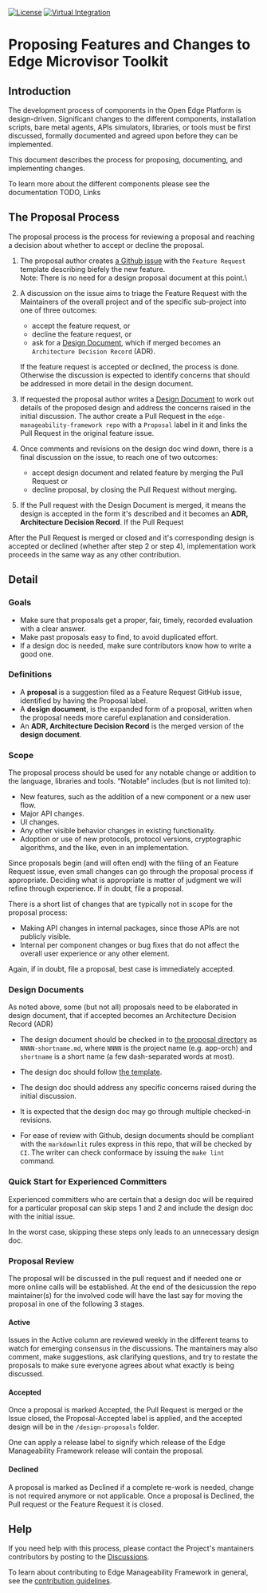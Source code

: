 [![License](https://img.shields.io/badge/License-Apache%202.0-blue.svg)](https://opensource.org/licenses/Apache-2.0) [![Virtual Integration](https://github.com/open-edge-platform/edge-manageability-framework/actions/workflows/virtual-integration.yml/badge.svg?branch=main)](https://github.com/open-edge-platform/edge-manageability-framework/actions/workflows/virtual-integration.yml?query=branch%3Amain)
# Proposing Features and Changes to Edge Microvisor Toolkit

## Introduction

The development process of components in the Open Edge Platform is design-driven.
Significant changes to the different components, installation scripts,
bare metal agents, APIs simulators, libraries, or tools
must be first discussed, formally documented and agreed upon before they
can be implemented.

This document describes the process for proposing, documenting, and
implementing changes.

To learn more about the different components please see the documentation
TODO, Links

## The Proposal Process

The proposal process is the process for reviewing a proposal and reaching
a decision about whether to accept or decline the proposal.

1. The proposal author creates [a Github issue](https://github.com/open-edge-platform/edge-manageability-framework/issues)
   with the `Feature Request` template describing biefely the new feature.\
   Note: There is no need for a design proposal document at this point.\

2. A discussion on the issue aims to triage the Feature Request with the Maintainers of the overall project and of the specific sub-project into one of three outcomes:
    - accept the feature request, or
    - decline the feature request, or
    - ask for a [Design Document](#design-documents), which if merged becomes an `Architecture Decision Record` (ADR).

   If the feature request is accepted or declined, the process is done.
   Otherwise the discussion is expected to identify concerns that
   should be addressed in more detail in the design document.

3. If requested the proposal author writes a [Design Document](#design-documents) to work out details of the proposed
   design and address the concerns raised in the initial discussion.
   The author create a Pull Request in the `edge-manageability-framework repo` with a `Proposal` label in it and links the Pull Request in the original feature issue.

4. Once comments and revisions on the design doc wind down, there is a final
   discussion on the issue, to reach one of two outcomes:
    - accept design document and related feature by merging the Pull Request or
    - decline proposal, by closing the Pull Request without merging.

5. If the Pull request with the Design Document is merged, it means the design is accepted in the form it's described and it becomes an **ADR, Architecture Decision Record**. If the Pull Request

After the Pull Request is merged or closed and it's corresponding design is accepted or declined (whether after step 2 or step 4),
implementation work proceeds in the same way as any other contribution.

## Detail

### Goals

- Make sure that proposals get a proper, fair, timely, recorded evaluation with
  a clear answer.
- Make past proposals easy to find, to avoid duplicated effort.
- If a design doc is needed, make sure contributors know how to write a good one.

### Definitions

- A **proposal** is a suggestion filed as a Feature Request GitHub issue, identified by having
  the Proposal label.
- A **design document**, is the expanded form of a proposal,
  written when the proposal needs more careful explanation and consideration.
- An **ADR, Architecture Decision Record** is the merged version of the **design document**.

### Scope

The proposal process should be used for any notable change or addition to the
language, libraries and tools.
“Notable” includes (but is not limited to):

- New features, such as the addition of a new component or a new user flow.
- Major API changes.
- UI changes.
- Any other visible behavior changes in existing functionality.
- Adoption or use of new protocols, protocol versions, cryptographic algorithms, and the like,
  even in an implementation.

Since proposals begin (and will often end) with the filing of an Feature Request issue, even
small changes can go through the proposal process if appropriate.
Deciding what is appropriate is matter of judgment we will refine through
experience.
If in doubt, file a proposal.

There is a short list of changes that are typically not in scope for the proposal process:

- Making API changes in internal packages, since those APIs are not publicly visible.
- Internal per component changes or bug fixes that do not affect the overall user experience or any other element.

Again, if in doubt, file a proposal, best case is immediately accepted.

### Design Documents

As noted above, some (but not all) proposals need to be elaborated in design document, that if accepted becomes an Architecture Decision Record (ADR)

- The design document should be checked in to [the proposal directory](https://github.com/open-edge-platform/edge-manageability-framework/design-proposals/) as `NNNN-shortname.md`,
  where `NNNN` is the project name (e.g. app-orch) and `shortname` is a short name (a few dash-separated words at most).

- The design doc should follow [the template](./design-proposal-template.md).

- The design doc should address any specific concerns raised during the initial discussion.

- It is expected that the design doc may go through multiple checked-in revisions.

- For ease of review with Github, design documents should be compliant with the `markdownlit` rules express in this repo, that   will be checked by `CI`.
  The writer can check conformace by issuing the `make lint` command.


### Quick Start for Experienced Committers

Experienced committers who are certain that a design doc will be
required for a particular proposal can skip steps 1 and 2 and include the design doc
with the initial issue.

In the worst case, skipping these steps only leads to an unnecessary design doc.

### Proposal Review

The proposal will be discussed in the pull request and if needed one or more online calls will be established. At the end of the desicussion the repo maintainer(s) for the involved code will have the last say for moving the proposal in one of the following 3 stages.

#### Active

Issues in the Active column are reviewed weekly in the different teams
to watch for emerging consensus in the discussions.
The mantainers may also comment, make suggestions,
ask clarifying questions, and try to restate the proposals to make sure
everyone agrees about what exactly is being discussed.

#### Accepted

Once a proposal is marked Accepted, the Pull Request is merged or the Issue closed, the Proposal-Accepted label is applied,
and the accepted design will be in the `/design-proposals` folder.

One can apply a release label to signify which release of the Edge Manageability Framework release will contain the proposal.

#### Declined

A proposal is marked as Declined if a complete re-work is needed, change is not required anymore or not applicable.
Once a proposal is Declined, the Pull request or the Feature Request it is closed.

## Help

If you need help with this process, please contact the Project's mantainers contributors by posting
to the [Discussions](https://github.com/open-edge-platform/edge-manageability-framework/discussions).

To learn about contributing to Edge Manageability Framework in general, see the
[contribution guidelines](https://docs.openedgeplatform.intel.com/edge-manage-docs/main/developer_guide/contributor_guide/index.html).
